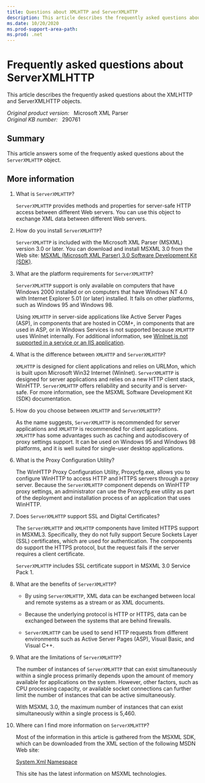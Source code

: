 ```yaml
---
title: Questions about XMLHTTP and ServerXMLHTTP
description: This article describes the frequently asked questions about the XMLHTTP and ServerXMLHTTP objects.
ms.date: 10/20/2020
ms.prod-support-area-path: 
ms.prod: .net
---
```

# Frequently asked questions about ServerXMLHTTP

This article describes the frequently asked questions about the XMLHTTP and ServerXMLHTTP objects.

_Original product version:_ &nbsp; Microsoft XML Parser  
_Original KB number:_ &nbsp; 290761

## Summary

This article answers some of the frequently asked questions about the `ServerXMLHTTP` object.

## More information

1. What is `ServerXMLHTTP`?

   `ServerXMLHTTP` provides methods and properties for server-safe HTTP access between different Web servers. You can use this object to exchange XML data between different Web servers.

1. How do you install `ServerXMLHTTP`?

   `ServerXMLHTTP` is included with the Microsoft XML Parser (MSXML) version 3.0 or later. You can download and install MSXML 3.0 from the Web site: [MSXML (Microsoft XML Parser) 3.0 Software Development Kit (SDK)](https://www.microsoft.com/download/details.aspx?id=4608).

1. What are the platform requirements for `ServerXMLHTTP`?

   `ServerXMLHTTP` support is only available on computers that have Windows 2000 installed or on computers that have Windows NT 4.0 with Internet Explorer 5.01 (or later) installed. It fails on other platforms, such as Windows 95 and Windows 98.

   Using `XMLHTTP` in server-side applications like Active Server Pages (ASP), in components that are hosted in COM+, in components that are used in ASP, or in Windows Services is not supported because `XMLHTTP` uses WinInet internally. For additional information, see [WinInet is not supported in a service or an IIS application](/troubleshoot/browsers/wininet-not-supported-in-services).

1. What is the difference between `XMLHTTP` and `ServerXMLHTTP`?

   `XMLHTTP` is designed for client applications and relies on URLMon, which is built upon Microsoft Win32 Internet (WinInet). `ServerXMLHTTP` is designed for server applications and relies on a new HTTP client stack, WinHTTP. `ServerXMLHTTP` offers reliability and security and is server-safe. For more information, see the MSXML Software Development Kit (SDK) documentation.

1. How do you choose between `XMLHTTP` and `ServerXMLHTTP`?

   As the name suggests, `ServerXMLHTTP` is recommended for server applications and `XMLHTTP` is recommended for client applications. `XMLHTTP` has some advantages such as caching and autodiscovery of proxy settings support. It can be used on Windows 95 and Windows 98 platforms, and it is well suited for single-user desktop applications.

1. What is the Proxy Configuration Utility?

   The WinHTTP Proxy Configuration Utility, Proxycfg.exe, allows you to configure WinHTTP to access HTTP and HTTPS servers through a proxy server. Because the `ServerXMLHTTP` component depends on WinHTTP proxy settings, an administrator can use the Proxycfg.exe utility as part of the deployment and installation process of an application that uses WinHTTP.

1. Does `ServerXMLHTTP` support SSL and Digital Certificates?

   The `ServerXMLHTTP` and `XMLHTTP` components have limited HTTPS support in MSXML3. Specifically, they do not fully support Secure Sockets Layer (SSL) certificates, which are used for authentication. The components do support the HTTPS protocol, but the request fails if the server requires a client certificate.

   `ServerXMLHTTP` includes SSL certificate support in MSXML 3.0 Service Pack 1.

1. What are the benefits of `ServerXMLHTTP`?

   - By using `ServerXMLHTTP`, XML data can be exchanged between local and remote systems as a stream or as XML documents.

   - Because the underlying protocol is HTTP or HTTPS, data can be exchanged between the systems that are behind firewalls.

   - `ServerXMLHTTP` can be used to send HTTP requests from different environments such as Active Server Pages (ASP), Visual Basic, and Visual C++.

1. What are the limitations of `ServerXMLHTTP`?

   The number of instances of `ServerXMLHTTP` that can exist simultaneously within a single process primarily depends upon the amount of memory available for applications on the system. However, other factors, such as CPU processing capacity, or available socket connections can further limit the number of instances that can be active simultaneously.

   With MSXML 3.0, the maximum number of instances that can exist simultaneously within a single process is 5,460.

1. Where can I find more information on `ServerXMLHTTP`?

   Most of the information in this article is gathered from the MSXML SDK, which can be downloaded from the XML section of the following MSDN Web site:

   [System.Xml Namespace](/dotnet/api/system.xml)

   This site has the latest information on MSXML technologies.
